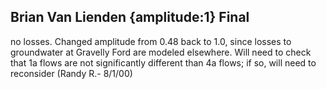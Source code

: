 ## Brian Van Lienden {amplitude:1} Final
no losses.  Changed amplitude from 0.48 back to 1.0, since losses to groundwater at Gravelly Ford are modeled elsewhere.  Will need to check that 1a flows are not significantly different than 4a flows; if so, will need to reconsider (Randy R.- 8/1/00)
